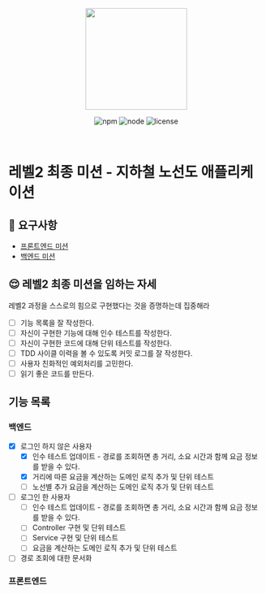 <p align="center">
    <img width="200px;" src="https://raw.githubusercontent.com/woowacourse/atdd-subway-admin-frontend/master/images/main_logo.png"/>
</p>
<p align="center">
  <img alt="npm" src="https://img.shields.io/badge/npm-%3E%3D%205.5.0-blue">
  <img alt="node" src="https://img.shields.io/badge/node-%3E%3D%209.3.0-blue">
  <img alt="license" src="https://img.shields.io/github/license/woowacourse/atdd-subway-2020">
</p>

<br>

# 레벨2 최종 미션 - 지하철 노선도 애플리케이션

## 🎯 요구사항
- [프론트엔드 미션](https://github.com/woowacourse/atdd-subway-2020/blob/master/frontend-mission.md)
- [백엔드 미션](https://github.com/woowacourse/atdd-subway-2020/blob/master/backend-mission.md)

## 😌 레벨2 최종 미션을 임하는 자세
레벨2 과정을 스스로의 힘으로 구현했다는 것을 증명하는데 집중해라
- [ ] 기능 목록을 잘 작성한다.  
- [ ] 자신이 구현한 기능에 대해 인수 테스트를 작성한다.
- [ ] 자신이 구현한 코드에 대해 단위 테스트를 작성한다.
- [ ] TDD 사이클 이력을 볼 수 있도록 커밋 로그를 잘 작성한다.
- [ ] 사용자 친화적인 예외처리를 고민한다.
- [ ] 읽기 좋은 코드를 만든다.

## 기능 목록
### 백엔드
- [X] 로그인 하지 않은 사용자
    - [x] 인수 테스트 업데이트 - 경로를 조회하면 총 거리, 소요 시간과 함께 요금 정보를 받을 수 있다.
    - [X] 거리에 따른 요금을 계산하는 도메인 로직 추가 및 단위 테스트
    - [ ] 노선별 추가 요금을 계산하는 도메인 로직 추가 및 단위 테스트
- [ ] 로그인 한 사용자
    - [ ] 인수 테스트 업데이트 - 경로를 조회하면 총 거리, 소요 시간과 함께 요금 정보를 받을 수 있다.
    - [ ] Controller 구현 및 단위 테스트
    - [ ] Service 구현 및 단위 테스트
    - [ ] 요금을 계산하는 도메인 로직 추가 및 단위 테스트
- [ ] 경로 조회에 대한 문서화
### 프론트엔드